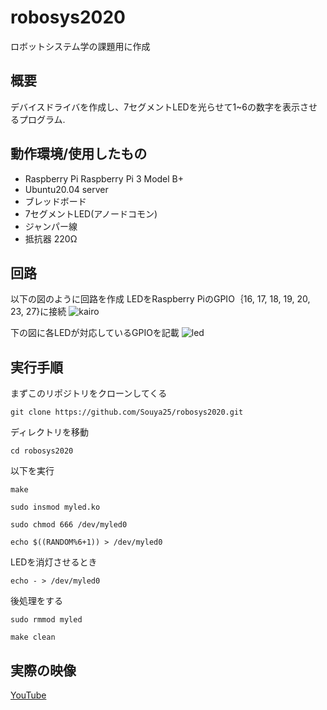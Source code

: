 # robosys2020
ロボットシステム学の課題用に作成
## 概要
デバイスドライバを作成し、7セグメントLEDを光らせて1~6の数字を表示させるプログラム.

## 動作環境/使用したもの
- Raspberry Pi Raspberry Pi 3 Model B+
- Ubuntu20.04 server
- ブレッドボード
- 7セグメントLED(アノードコモン)
- ジャンパー線
- 抵抗器 220Ω

## 回路
以下の図のように回路を作成
LEDをRaspberry PiのGPIO｛16, 17, 18, 19, 20, 23, 27}に接続
![kairo](https://user-images.githubusercontent.com/55970079/101341242-21fe6e00-38c4-11eb-982f-6afa25a7af5c.jpg)

下の図に各LEDが対応しているGPIOを記載
![led](https://user-images.githubusercontent.com/55970079/101341014-d21fa700-38c3-11eb-91e5-9836f4f9fdfb.png)

## 実行手順
まずこのリポジトリをクローンしてくる

`git clone https://github.com/Souya25/robosys2020.git`

ディレクトリを移動

`cd robosys2020`

以下を実行

`make`

`sudo insmod myled.ko`

`sudo chmod 666 /dev/myled0`

`echo $((RANDOM%6+1)) > /dev/myled0`

LEDを消灯させるとき

`echo - > /dev/myled0`

後処理をする

`sudo rmmod myled`

`make clean`

## 実際の映像
[YouTube](https://www.youtube.com/watch?v=YTrZ0EsbJqY&feature=youtu.be)

